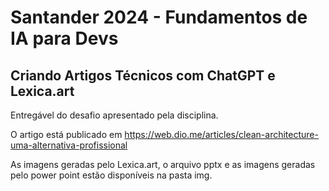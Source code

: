 # Santander 2024 - Fundamentos de IA para Devs
## Criando Artigos Técnicos com ChatGPT e Lexica.art
Entregável do desafio apresentado pela disciplina.

O artigo está publicado em https://web.dio.me/articles/clean-architecture-uma-alternativa-profissional

As imagens geradas pelo Lexica.art, o arquivo pptx e as imagens geradas pelo power point estão disponíveis na pasta img.
